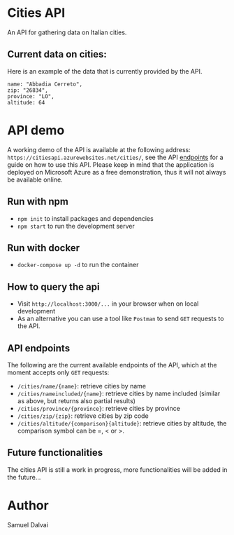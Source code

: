 # Cities API
An API for gathering data on Italian cities.

## Current data on cities:

Here is an example of the data that is currently provided by the API.

```
name: "Abbadia Cerreto",
zip: "26834",
province: "LO",
altitude: 64
```
# API demo
A working demo of the API is available at the following address: `https://citiesapi.azurewebsites.net/cities/`, see the API [endpoints](#api-endpoints) for a guide on how to use this API. Please keep in mind that the application is deployed on Microsoft Azure as a free demonstration, thus it will not always be available online.


## Run with npm
* `npm init` to install packages and dependencies
* `npm start` to run the development server

## Run with docker
* `docker-compose up -d` to run the container

## How to query the api

* Visit `http://localhost:3000/...` in your browser when on local development
* As an alternative you can use a tool like `Postman` to send `GET` requests to the API.


## API endpoints

The following are the current available endpoints of the API, which at the moment accepts only `GET` requests:

* `/cities/name/{name}`: retrieve cities by name
* `/cities/nameincluded/{name}`: retrieve cities by name included (similar as above, but returns also partial results)
* `/cities/province/{province}`: retrieve cities by province
* `/cities/zip/{zip}`: retrieve cities by zip code
* `/cities/altitude/{comparison}{altitude}`: retrieve cities by altitude, the comparison symbol can be =, < or >.

## Future functionalities
The cities API is still a work in progress, more functionalities will be added in the future...
# Author
Samuel Dalvai

